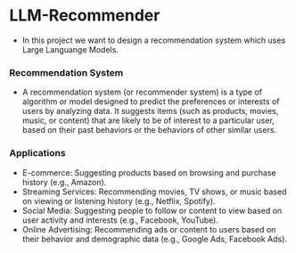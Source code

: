 # LLM-Recommender

- In this project we want to design a recommendation system which uses Large Languange Models. 

### Recommendation System
- A recommendation system (or recommender system) is a type of algorithm or model designed to predict the preferences or interests of users by analyzing data. It suggests items (such as products, movies, music, or content) that are likely to be of interest to a particular user, based on their past behaviors or the behaviors of other similar users.

### Applications
- E-commerce: Suggesting products based on browsing and purchase history (e.g., Amazon).
- Streaming Services: Recommending movies, TV shows, or music based on viewing or listening history (e.g., Netflix, Spotify).
- Social Media: Suggesting people to follow or content to view based on user activity and interests (e.g., Facebook, YouTube).
- Online Advertising: Recommending ads or content to users based on their behavior and demographic data (e.g., Google Ads, Facebook Ads).

